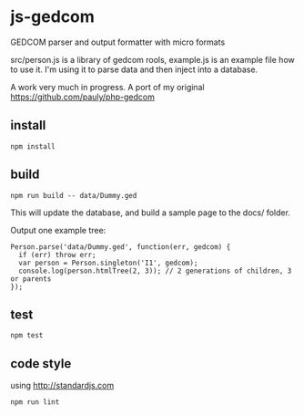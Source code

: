 # js-gedcom

GEDCOM parser and output formatter with micro formats

src/person.js is a library of gedcom rools, example.js is an example file how to use it. I'm using it to parse data and then inject into a database.

A work very much in progress. A port of my original https://github.com/pauly/php-gedcom

## install
```
npm install
```

## build
```
npm run build -- data/Dummy.ged
```
This will update the database, and build a sample page to the docs/ folder.

Output one example tree:
```
Person.parse('data/Dummy.ged', function(err, gedcom) {
  if (err) throw err;
  var person = Person.singleton('I1', gedcom);
  console.log(person.htmlTree(2, 3)); // 2 generations of children, 3 or parents
});
```

## test

```
npm test
```

## code style
using http://standardjs.com
```
npm run lint
```

